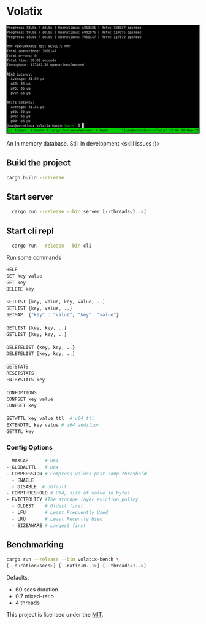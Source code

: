 # Volatix

![Performance](performance.png)

An In memory database. Still in development <skill issues :)>

## Build the project

```bash
cargo build --release
```

## Start server

```bash
  cargo run --release --bin server [--threads<1..>]
```

## Start cli repl

```bash
  cargo run --release --bin cli
```

Run some commands

```bash
HELP
SET key value
GET key
DELETE key

SETLIST [key, value, key, value, ..]
SETLIST {key, value, ..}
SETMAP  {"key" : "value", "key": "value"}

GETLIST {key, key, ..}
GETLIST [key, key, ..]

DELETELIST {key, key, ..}
DELETELIST [key, key, ..]

GETSTATS
RESETSTATS
ENTRYSTATS key

CONFOPTIONS
CONFSET key value
CONFGET key

SETWTTL key value ttl  # u64 ttl
EXTENDTTL key value # i64 addition 
GETTTL key
```

### Config Options
```bash
- MAXCAP      # U64
- GLOBALTTL   # U64
- COMPRESSION # Compress values past comp threshold
  - ENABLE
  - DISABLE  # default
- COMPTHRESHOLD # U64, size of value in bytes
- EVICTPOLICY #The storage layer eviction policy
  - OLDEST    # Oldest first
  - LFU       # Least Frequently Used
  - LRU       # Least Recently Used
  - SIZEAWARE # Largest first
```

## Benchmarking

```bash
cargo run --release --bin volatix-bench \
[--duration<secs>] [--ratio<0..1>] [--threads<1..>]
```
Defaults: 
- 60 secs duration
- 0.7 mixed-ratio
- 4 threads

This project is licensed under the [MIT](LICENSE).

